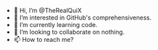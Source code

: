 - 👋 Hi, I’m @TheRealQuiX
- 👀 I’m interested in GitHub's comprehensiveness.
- 🌱 I’m currently learning code.
- 💞️ I’m looking to collaborate on nothing.
- 📫 How to reach me?

<!---
TheRealQuiX is a ✨ special ✨ repository because its `README.md` (this file) appears on your GitHub profile.
You can click the Preview link to take a look at your changes.
--->
